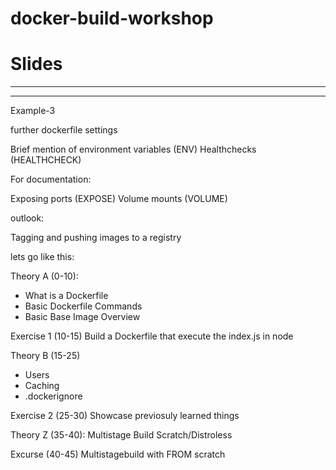 # docker-build-workshop

# Slides

---



---

Example-3






further dockerfile settings

Brief mention of environment variables (ENV)
Healthchecks (HEALTHCHECK)


For documentation:

Exposing ports (EXPOSE)
Volume mounts (VOLUME)

outlook:

Tagging and pushing images to a registry



lets go like this:

Theory A (0-10):
- What is a Dockerfile
- Basic Dockerfile Commands
- Basic Base Image Overview

Exercise 1 (10-15)
Build a Dockerfile that execute the index.js in node

Theory B (15-25)
- Users
- Caching
- .dockerignore

Exercise 2 (25-30)
Showcase previosuly learned things


Theory Z (35-40):
Multistage Build
Scratch/Distroless

Excurse (40-45)
Multistagebuild with FROM scratch 